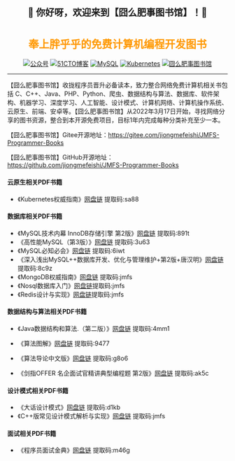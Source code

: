 <h2 align="center">👋 你好呀，欢迎来到【囧么肥事图书馆】！🤝</h2>
<h1 align="center"><font color=#ff9900 size=5>奉上胖乎乎的免费计算机编程开发图书</font></h1>
<p align="center">
<a href="https://mp.weixin.qq.com/mp/appmsgalbum?__biz=Mzg3NjU0NDE4NQ==&action=getalbum&album_id=2218140423993212933#wechat_redirect">
<img src="https://img.shields.io/badge/公众号-囧么肥事-green.svg" alt="公众号"></a>
<a href="https://blog.51cto.com/jiongmefeishi">
<img src="https://img.shields.io/badge/51CTO-囧么肥事-informational.svg" alt="51CTO博客"></a>
<a href="https://mp.weixin.qq.com/mp/appmsgalbum?__biz=Mzg3NjU0NDE4NQ==&action=getalbum&album_id=2289253233237737475#wechat_redirect">
<img src="https://img.shields.io/badge/MySQL 经典面试对白案例-囧么肥事-import.svg" alt="MySQL"></a>
<a href="https://mp.weixin.qq.com/mp/appmsgalbum?__biz=Mzg3NjU0NDE4NQ==&action=getalbum&album_id=2240277491397476361#wechat_redirect">
<img src="https://img.shields.io/badge/Kubernetes 经典面试对白案例-囧么肥事-lightgrey.svg" alt="Kubernetes"></a>
<a href="https://gitee.com/jiongmefeishi/JMFS-Programmer-Books">
<img src="https://img.shields.io/badge/囧么肥事-图书馆-orange.svg" alt="囧么肥事图书馆"></a>

<p align="center">

-----

【囧么肥事图书馆】收拢程序员晋升必备读本，致力整合网络免费计算机相关书包括 C、C++、Java、PHP、Python、爬虫、数据结构与算法、数据库、软件架构、机器学习、深度学习、人工智能、设计模式、计算机网络、计算机操作系统、云原生、前端、安卓等。【囧么肥事图书馆】从2022年3月17日开始，寻找网络分享的图书资源，整合到本开源免费项目，目标1年内完成每种分类补充至少一本。

【囧么肥事图书馆】Gitee开源地址：https://gitee.com/jiongmefeishi/JMFS-Programmer-Books

【囧么肥事图书馆】GitHub开源地址：https://github.com/jiongmefeishi/JMFS-Programmer-Books



#### **云原生相关PDF书籍**

- 《Kubernetes权威指南》[网盘链](https://pan.baidu.com/s/11huLHJkCeIPZqSyLEoUEmQ)  提取码:sa88

#### **数据库相关PDF书籍**

- 《MySQL技术内幕 InnoDB存储引擎 第2版》[网盘链](https://pan.baidu.com/s/1vL5tgQP_IJ38yBqwGjYQJA)   提取码:891t
- 《高性能MySQL（第3版）》[网盘链](https://pan.baidu.com/s/1vL5tgQP_IJ38yBqwGjYQJA)   提取码:3u63
- 《MySQL必知必会》[网盘链](https://pan.baidu.com/s/1vL5tgQP_IJ38yBqwGjYQJA)   提取码:6iwt
- 《深入浅出MySQL++数据库开发、优化与管理维护+第2版+唐汉明》[网盘链](https://pan.baidu.com/s/1vL5tgQP_IJ38yBqwGjYQJA)   提取码:8c9z
- 《MongoDB权威指南》[网盘链](https://pan.baidu.com/s/1QB55ij0AP5RabcMOrXC6bQ)  提取码:jmfs
- 《Nosql数据库入门》[网盘链](https://pan.baidu.com/s/1QB55ij0AP5RabcMOrXC6bQ)提取码:jmfs
- 《Redis设计与实现》[网盘链](https://pan.baidu.com/s/1uSzUqR32E-mtGCq02gmKlw)提取码:jmfs

#### 数据结构与算法相关PDF书籍

- 《Java数据结构和算法.（第二版）》[网盘链](https://pan.baidu.com/s/18GEHa41tLSr7KXQz5KqIRw)  提取码:4mm1

- 《算法图解》[网盘链](https://pan.baidu.com/s/1hUI8y_4a8n33XamieMGSVw)   提取码:9477

- 《算法导论中文版》[网盘链](https://pan.baidu.com/s/1T3WArL7MDS0cKu5uHkZdGw)  提取码:g8o6

- 《剑指OFFER  名企面试官精讲典型编程题  第2版》[网盘链](https://pan.baidu.com/s/11FZsIP6R3Gb2_VKkzwQCOQ)  提取码:ak5c


#### 设计模式相关PDF书籍

- 《大话设计模式》[网盘链](https://pan.baidu.com/s/1FNhycqHeTu7XuD5FOBW_xg)   提取码:d1kb
- 《C++版常见设计模式解析与实现》[网盘链](https://pan.baidu.com/s/1QB55ij0AP5RabcMOrXC6bQ)   提取码:jmfs


#### 面试相关PDF书籍

- 《程序员面试金典》[网盘链](https://pan.baidu.com/s/1sOE1hV23TjdR-iQx4iJcJg)  提取码:m46g











